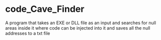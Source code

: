 # code_Cave_Finder
A program that takes an EXE or DLL file as an input and searches for null areas inside it where code can be injected into it and saves all the null addresses to a txt file
